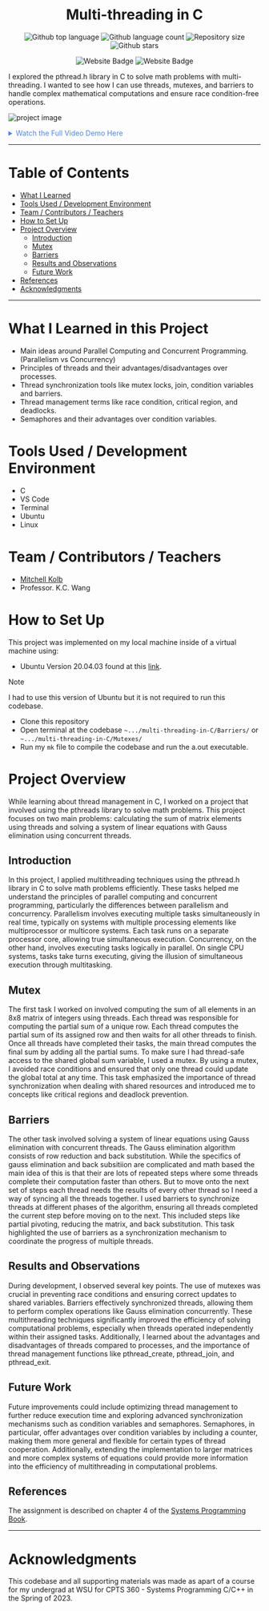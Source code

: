 


<h1 align="center">Multi-threading in C</h1>

<p align="center">
  <img alt="Github top language" src="https://img.shields.io/github/languages/top/mitchellkolb/threading-in-C?color=01518D">

  <img alt="Github language count" src="https://img.shields.io/github/languages/count/mitchellkolb/threading-in-C?color=01518D">

  <img alt="Repository size" src="https://img.shields.io/github/repo-size/mitchellkolb/threading-in-C?color=01518D">

  <img alt="Github stars" src="https://img.shields.io/github/stars/mitchellkolb/threading-in-C?color=01518D" />
</p>

<p align="center">
<img
    src="https://img.shields.io/badge/Programming Language-%2300599b?style=for-the-badge&logo=C&logoColor=white"
    alt="Website Badge" />
<img
    src="https://img.shields.io/badge/Linux-D5A72A?style=for-the-badge&logo=Linux&logoColor=white"
    alt="Website Badge" />
</p>

I explored the pthread.h library in C to solve math problems with multi-threading. I wanted to see how I can use threads, mutexes, and barriers to handle complex mathematical computations and ensure race condition-free operations.  



![project image](resources/mult-threading-gif.gif)

<details>
<summary style="color:#5087dd">Watch the Full Video Demo Here</summary>

[![Full Video Demo Here](https://img.youtube.com/vi/7tln4s4ttao/0.jpg)](https://www.youtube.com/watch?v=7tln4s4ttao)

</details>

---


# Table of Contents
- [What I Learned](#what-i-learned-in-this-project)
- [Tools Used / Development Environment](#tools-used--development-environment)
- [Team / Contributors / Teachers](#team--contributors--teachers)
- [How to Set Up](#how-to-set-up)
- [Project Overview](#project-overview)
  - [Introduction](#introduction)
  - [Mutex](#mutex)
  - [Barriers](#barriers)
  - [Results and Observations](#results-and-observations)
  - [Future Work](#future-work)
- [References](#references)
- [Acknowledgments](#acknowledgments)

---




# What I Learned in this Project
- Main ideas around Parallel Computing and Concurrent Programming. (Parallelism vs Concurrency)
- Principles of threads and their advantages/disadvantages over processes.
- Thread synchronization tools like mutex locks, join, condition variables and barriers. 
- Thread management terms like race condition, critical region, and deadlocks.
- Semaphores and their advantages over condition variables.




# Tools Used / Development Environment
- C
- VS Code
- Terminal
- Ubuntu
- Linux





# Team / Contributors / Teachers
- [Mitchell Kolb](https://github.com/mitchellkolb)
- Professor. K.C. Wang





# How to Set Up
This project was implemented on my local machine inside of a virtual machine using:
- Ubuntu Version 20.04.03 found at this [link](http://lt.releases.ubuntu.com/20.04.3/).
> [!NOTE]
> I had to use this version of Ubuntu but it is not required to run this codebase. 
- Clone this repository 
- Open terminal at the codebase `~.../multi-threading-in-C/Barriers/` or `~.../multi-threading-in-C/Mutexes/`
- Run my `mk` file to compile the codebase and run the a.out executable.





# Project Overview
While learning about thread management in C, I worked on a project that involved using the pthreads library to solve math problems. This project focuses on two main problems: calculating the sum of matrix elements using threads and solving a system of linear equations with Gauss elimination using concurrent threads.

## Introduction
In this project, I applied multithreading techniques using the pthread.h library in C to solve math problems efficiently. These tasks helped me understand the principles of parallel computing and concurrent programming, particularly the differences between parallelism and concurrency. Parallelism involves executing multiple tasks simultaneously in real time, typically on systems with multiple processing elements like multiprocessor or multicore systems. Each task runs on a separate processor core, allowing true simultaneous execution. Concurrency, on the other hand, involves executing tasks logically in parallel. On single CPU systems, tasks take turns executing, giving the illusion of simultaneous execution through multitasking. 

## Mutex
The first task I worked on involved computing the sum of all elements in an 8x8 matrix of integers using threads. Each thread was responsible for computing the partial sum of a unique row. Each thread computes the partial sum of its assigned row and then waits for all other threads to finish. Once all threads have completed their tasks, the main thread computes the final sum by adding all the partial sums. To make sure I had thread-safe access to the shared global sum variable, I used a mutex. By using a mutex, I avoided race conditions and ensured that only one thread could update the global total at any time. This task emphasized the importance of thread synchronization when dealing with shared resources and introduced me to concepts like critical regions and deadlock prevention.

## Barriers
The other task involved solving a system of linear equations using Gauss elimination with concurrent threads. The Gauss elimination algorithm consists of row reduction and back substitution. While the specifics of gauss elimination and back subsitiion are complicated and math based the main idea of this is that their are lots of repeated steps where some threads complete their computation faster than others. But to move onto the next set of steps each thread needs the results of every other thread so I need a way of syncing all the threads together. I used barriers to synchronize threads at different phases of the algorithm, ensuring all threads completed the current step before moving on to the next. This included steps like partial pivoting, reducing the matrix, and back substitution. This task highlighted the use of barriers as a synchronization mechanism to coordinate the progress of multiple threads.

## Results and Observations
During development, I observed several key points. The use of mutexes was crucial in preventing race conditions and ensuring correct updates to shared variables. Barriers effectively synchronized threads, allowing them to perform complex operations like Gauss elimination concurrently. These multithreading techniques significantly improved the efficiency of solving computational problems, especially when threads operated independently within their assigned tasks. Additionally, I learned about the advantages and disadvantages of threads compared to processes, and the importance of thread management functions like pthread_create, pthread_join, and pthread_exit.

## Future Work
Future improvements could include optimizing thread management to further reduce execution time and exploring advanced synchronization mechanisms such as condition variables and semaphores. Semaphores, in particular, offer advantages over condition variables by including a counter, making them more general and flexible for certain types of thread cooperation. Additionally, extending the implementation to larger matrices and more complex systems of equations could provide more information into the efficiency of multithreading in computational problems.

## References
The assignment is described on chapter 4 of the [Systems Programming Book](https://link.springer.com/book/10.1007/978-3-319-92429-8).



--- 
# Acknowledgments
This codebase and all supporting materials was made as apart of a course for my undergrad at WSU for CPTS 360 - Systems Programming C/C++ in the Spring of 2023. 

